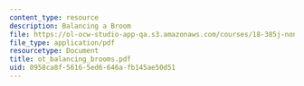 ```yaml
---
content_type: resource
description: Balancing a Broom
file: https://ol-ocw-studio-app-qa.s3.amazonaws.com/courses/18-385j-nonlinear-dynamics-and-chaos-fall-2004/0958ca8f56165ed6646afb145ae50d51_ot_balancing_brooms.pdf
file_type: application/pdf
resourcetype: Document
title: ot_balancing_brooms.pdf
uid: 0958ca8f-5616-5ed6-646a-fb145ae50d51
---
```

